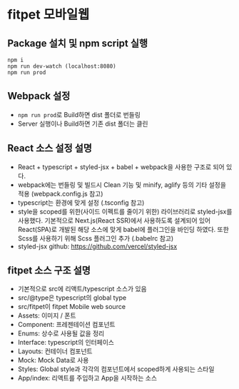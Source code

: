 # fitpet 모바일웹

## Package 설치 및 npm script 실행
```
npm i
npm run dev-watch (localhost:8080)
npm run prod
```

## Webpack 설정
- `npm run prod`로 Build하면 dist 폴더로 번들링
- Server 실행이나 Build하면 기존 dist 폴더는 클린


## React 소스 설정 설명
- React + typescript + styled-jsx + babel + webpack을 사용한 구조로 되어 있다.
- webpack에는 번들링 및 빌드시 Clean 기능 및 minify, aglify 등의 기타 설정을 적용 (webpack.config.js 참고)
- typescript는 환경에 맞게 설정 (.tsconfig 참고)
- style을 scoped를 위한(사이드 이펙트를 줄이기 위한) 라이브러리로 styled-jsx를 사용했다.  기본적으로 Next.js(React SSR)에서 사용하도록 설계되어 있어 React(SPA)로 개발된 해당 소스에 맞게 babel에 플러그인을 바인딩 하였다. 또한 Scss를 사용하기 위해 Scss 플러그인 추가 (.babelrc 참고) 
- styled-jsx github: https://github.com/vercel/styled-jsx

## fitpet 소스 구조 설명
- 기본적으로 src에 리액트/typescript 소스가 있음
- src/@type은 typescript의 global type
- src/fitpet이 fitpet Mobile web source
- Assets: 이미지 / 폰트
- Component: 프레젠테이션 컴포넌트
- Enums: 상수로 사용될 값을 정리
- Interface: typescript의 인터페이스
- Layouts: 컨테이너 컴포넌트
- Mock: Mock Data로 사용
- Styles: Global style과 각각의 컴포넌트에서 scoped하게 사용되는 스타일
- App/index: 리액트를 주입하고 App을 시작하는 소스
